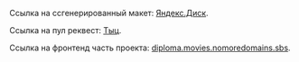 Ссылка на ссгенерированный макет: [Яндекс.Диск](https://disk.yandex.ru/d/nxA7ncY_PAtNMA).

Ссылка на пул реквест: [Тыц](https://github.com/Nikcet/moves-explorer-frontend/pull/2).

Ссылка на фронтенд часть проекта: [diploma.movies.nomoredomains.sbs](https://diploma.movies.nomoredomains.sbs/).
